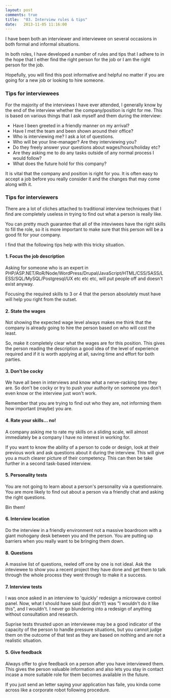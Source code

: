 ```yaml
---
layout: post
comments: true
title:  "03. Interview rules & tips"
date:   2013-11-05 11:16:00
---
```


I have been both an interviewer and interviewee on several occasions in both formal and informal situations.

In both roles, I have developed a number of rules and tips that I adhere to in the hope that I either find the right person for the job or I am the right person for the job.

Hopefully, you will find this post informative and helpful no matter if you are going for a new job or looking to hire someone.

### Tips for interviewees

For the majority of the interviews I have ever attended, I generally know by the end of the interview whether the company/position is right for me. This is based on various things that I ask myself and them during the interview:

* Have I been greeted in a friendly manner on my arrival?
* Have I met the team and been shown around their office?
* Who is interviewing me? I ask a lot of questions.
* Who will be your line-manager? Are they interviewing you?
* Do they freely answer your questions about wages/hours/holiday etc?
* Are they asking me to do any tasks outside of any normal process I would follow?
* What does the future hold for this company?

It is vital that the company and position is right for you. It is often easy to accept a job before you really consider it and the changes that may come along with it.

### Tips for interviewers

There are a lot of cliches attached to traditional interview techniques that I find are completely useless in trying to find out what a person is really like.

You can pretty much guarantee that all of the inteviwees have the right skills to fill the role, so it is more important to make sure that this person will be a good fit for your company.

I find that the following tips help with this tricky situation.

#### 1. Focus the job description

Asking for someone who is an expert in PHP/ASP.NET/RoR/Node/WordPress/Drupal/JavaScript/HTML/CSS/SASS/LESS/SQL/MySQL/Postgresql/UX etc etc etc, will put people off and doesn't exist anyway.

Focusing the required skills to 3 or 4 that the person absolutely must have will help you right from the outset.

#### 2. State the wages

Not showing the expected wage level always makes me think that the company is already going to hire the person based on who will cost the least.

So, make it completely clear what the wages are for this position. This gives the person reading the description a good idea of the level of experience required and if it is worth applying at all, saving time and effort for both parties.

#### 3. Don't be cocky

We have all been in interviews and know what a nerve-racking time they are. So don't be cocky or try to push your authority on someone you don't even know or the interview just won't work.

Remember that you are trying to find out who they are, not informing them how important (maybe) you are.

#### 4. Rate your skills... no!

A company asking me to rate my skills on a sliding scale, will almost immediately be a company I have no interest in working for.

If you want to know the ability of a person to code or design, look at their previous work and ask questions about it during the interview. This will give you a much clearer picture of their competency. This can then be take further in a second task-based interview.

#### 5. Personality tests

You are not going to learn about a person's personality via a questionnaire. You are more likely to find out about a person via a friendly chat and asking the right questions.

Bin them!

#### 6. Interview location

Do the interview in a friendly environment not a massive boardroom with a giant mohogany desk between you and the person. You are putting up barriers when you really want to be bringing them down.

#### 8. Questions

A massive list of questions, reeled off one by one is not ideal. Ask the inteviewee to show you a recent project they have done and get them to talk through the whole process they went through to make it a success. 

#### 7. Interview tests

I was once asked in an interview to 'quickly' redesign a microwave control panel. Now, what I should have said (but didn't!) was "I wouldn't do it like this", and I wouldn't. I never go blundering into a redesign of anything without consultation and research.

Suprise tests thrusted upon an interviewee may be a good indicator of the capacity of the person to handle pressure situations, but you cannot judge them on the outcome of that test as they are based on nothing and are not a realistic situation.

#### 5. Give feedback

Always offer to give feedback on a person after you have interviewed them. This gives the person valuable information and also lets you stay in contact incase a more suitable role for them becomes available in the future.

If you just send an letter saying your application has faile, you kinda come across like a corporate robot following procedure.
